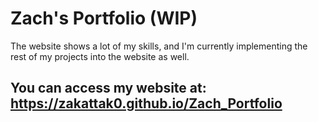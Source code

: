 # Zach's Portfolio (WIP)

The website shows a lot of my skills, and I'm currently implementing the rest of my projects into the website as well. 

## You can access my website at: https://zakattak0.github.io/Zach_Portfolio
